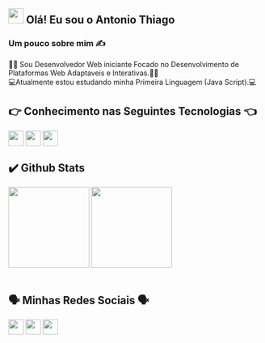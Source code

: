 ## <img height="30px" src="https://user-images.githubusercontent.com/50364832/143615313-330ef73e-ee1c-4cfe-b71d-7462a00f16b4.gif" /> Olá! Eu sou o Antonio Thiago 

### Um pouco sobre mim ✍️

🧑‍💻 Sou Desenvolvedor Web iniciante Focado no Desenvolvimento de Plataformas Web Adaptaveis e Interativas.🧑‍💻 <br/>
💻Atualmente estou estudando minha Primeira Linguagem (Java Script).💻<br/>

## 👉 Conhecimento nas Seguintes Tecnologias 👈
<div style="display: inline-block">
  <img style="width="40" height="30" align="center" src="https://cdn.jsdelivr.net/gh/devicons/devicon/icons/html5/html5-original.svg" />
  <img style="width="40" height="30" align="center" src="https://cdn.jsdelivr.net/gh/devicons/devicon/icons/css3/css3-original.svg" />                                 <img style="width="40" height="30" align="center" src="https://cdn.jsdelivr.net/gh/devicons/devicon/icons/git/git-original.svg" /> 
</div><br/>

## ✔️ Github Stats 
<div align="left">
  <img height="160em" 
       src="https://github-readme-stats.vercel.app/api?username=Thiagodev777&show_icons=true&theme=radical&include_all_commits=true&count_private=true"/>
  <img height="160em" 
       src="https://github-readme-stats.vercel.app/api/top-langs/?username=Thiagodev777&layout=compact&langs_count=7&theme=radical"/>
</div>
</br>

## 🗣️ Minhas Redes Sociais 🗣️
   <div style="display: inline-block">
    <img style="width="40" height="30" align="center" src="https://img.shields.io/badge/Gmail-D14836?style=for-the-badge&logo=gmail&logoColor=white"/>
    <img style="width="40" height="30" align="center" src="https://img.shields.io/badge/LinkedIn-0077B5?style=for-the-badge&logo=linkedin&logoColor=white"/>
    <img style="width="40" height="30" align="center" src="https://img.shields.io/badge/Telegram-2CA5E0?style=for-the-badge&logo=telegram&logoColor=white"/>
    </div><br/>
    

  
